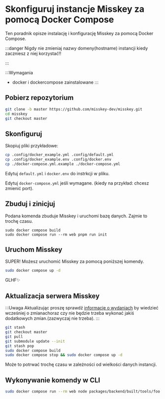 Skonfiguruj instancje Misskey za pomocą Docker Compose
================================================================

Ten poradnik opisze instalację i konfigurację Misskey za pomocą Docker Compose.

:::danger
Nigdy nie zmieniaj nazwy domeny(hostname) instancji kiedy zaczniesz z niej korzystać!!

:::

:::Wymagania

- docker i dockercompose zainstalowane
:::

Pobierz repozytorium
----------------------------------------------------------------

```sh
git clone -b master https://github.com/misskey-dev/misskey.git
cd misskey
git checkout master
```

Skonfiguruj
----------------------------------------------------------------

Skopiuj pliki przykładowe:

```sh
cp .config/docker_example.yml .config/default.yml
cp .config/docker_example.env .config/docker.env
cp ./docker-compose.yml.example ./docker-compose.yml
```

Edytuj `default.yml` i `docker.env` do instrkcji w pliku.

Edytuj `docker-compose.yml` jeśli wymagane. (kiedy na przykład: chcesz zmienić port).

Zbuduj i zinicjuj
----------------------------------------------------------------

Podana komenda zbuduje Misskey i uruchomi bazę danych. Zajmie to trochę czasu.

``` shell
sudo docker compose build
sudo docker compose run --rm web pnpm run init
```

Uruchom Misskey
----------------------------------------------------------------

SUPER! Możesz uruchomić Misskey za pomocą poniższej komendy.

```sh
sudo docker compose up -d
```

GLHF✨

Aktualizacja serwera Misskey
----------------------------------------------------------------

:::Uwaga
Aktualizując proszę sprawdź [informacje o wydaniach](https://github.com/misskey-dev/misskey/blob/master/CHANGELOG.md) by wiedzieć wcześniej o zmianachoraz czy nie będzie trzeba wykonać jakiś dodatkowych zmian.(zazwyczaj nie trzeba).
:::

```sh
git stash
git checkout master
git pull
git submodule update --init
git stash pop
sudo docker compose build
sudo docker compose stop && sudo docker compose up -d
```

Może to potrwać trochę czasu w zależności od wielkości danych instancji.

Wykonywanie komendy w CLI
----------------------------------------------------------------

```sh
sudo docker compose run --rm web node packages/backend/built/tools/foo bar
```
